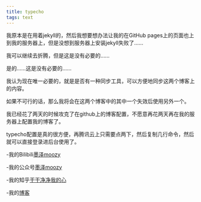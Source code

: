 ```yaml
---
title: typecho
tags: text
---
```


我原本是在用着jekyll的，然后我想要想办法让我的在GitHub pages上的页面也上到我的服务器上，但是没想到服务器上安装jekyll失败了……  

我可以继续去折腾，但是这是没有必要的……  

是的……这是没有必要的……  

我认为现在唯一必要的，就是是否有一种同步工具，可以方便地同步这两个博客上的内容。  

如果不可行的话，那么我将会在这两个博客中的其中一个失效后使用另外一个。  

我已经花了两天的时候攻克了在github上的博客配置，不愿意再花两天再在我的服务器上配置我的博客了。  

typecho配置是真的很方便，再腾讯云上只需要点两下，然后复制几行命令，然后就可以直接登录进后台使用了。   

-我的Bilibili[墨泽moozy]( https://space.bilibili.com/441318523 "欢迎您！")  

-我的公众号[墨泽moozy](#hellomoozy)  

-我的知乎[干干净净我的心](https://www.zhihu.com/people/gan-gan-jing-jing-51-90 "欢迎关注")

-我的[博客](https://moze-max.github.io "欢迎到访！")